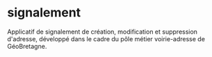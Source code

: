 signalement
===========

Applicatif de signalement de création, modification et suppression d'adresse, développé dans le cadre du pôle métier voirie-adresse de GéoBretagne.
